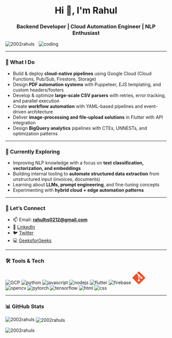 <h1 align="center">Hi 👋, I'm Rahul</h1>
<h3 align="center">Backend Developer | Cloud Automation Engineer | NLP Enthusiast</h3>

<img align="right" alt="coding" width="400" src="https://media3.giphy.com/media/qgQUggAC3Pfv687qPC/giphy.gif">

<p align="left"> <img src="https://komarev.com/ghpvc/?username=2002rahuls&label=Profile%20views&color=0e75b6&style=flat" alt="2002rahuls" /> </p>

---

### 🚀 What I Do

- Build & deploy **cloud-native pipelines** using Google Cloud (Cloud Functions, Pub/Sub, Firestore, Storage)
- Design **PDF automation systems** with Puppeteer, EJS templating, and custom headers/footers
- Develop & optimize **large-scale CSV parsers** with retries, error tracking, and parallel execution
- Create **workflow automation** with YAML-based pipelines and event-driven architecture
- Deliver **image-processing and file-upload solutions** in Flutter with API integration
- Design **BigQuery analytics** pipelines with CTEs, UNNESTs, and optimization patterns

---

### 🧠 Currently Exploring

- Improving NLP knowledge with a focus on **text classification, vectorization, and embeddings**
- Building internal tooling to **automate structured data extraction** from unstructured input (invoices, documents)
- Learning about **LLMs, prompt engineering**, and fine-tuning concepts
- Experimenting with **hybrid cloud + edge automation patterns**

---

### 💬 Let’s Connect

- 📫 Email: **rahulhs0212@gmail.com**  
- 🔗 [LinkedIn](https://www.linkedin.com/in/rahul-shah-8215ab219)  
- 🐦 [Twitter](https://twitter.com/rahul_shah__12)  
- 💻 [GeeksforGeeks](https://auth.geeksforgeeks.org/user/rahul__12)

---

### 🛠️ Tools & Tech

<p align="left">
  <img src="https://www.vectorlogo.zone/logos/google_cloud/google_cloud-icon.svg" alt="GCP" width="40" height="40"/>
  <img src="https://cdn.jsdelivr.net/gh/devicons/devicon/icons/python/python-original.svg" alt="python" width="40" height="40"/>
  <img src="https://cdn.jsdelivr.net/gh/devicons/devicon/icons/javascript/javascript-original.svg" alt="javascript" width="40" height="40"/>
  <img src="https://cdn.jsdelivr.net/gh/devicons/devicon/icons/nodejs/nodejs-original.svg" alt="nodejs" width="40" height="40"/>
  <img src="https://www.vectorlogo.zone/logos/flutterio/flutterio-icon.svg" alt="flutter" width="40" height="40"/>
  <img src="https://cdn.jsdelivr.net/gh/devicons/devicon/icons/firebase/firebase-plain.svg" alt="firebase" width="40" height="40"/>
  <img src="https://raw.githubusercontent.com/devicons/devicon/master/icons/git/git-original.svg" alt="git" width="40" height="40"/>
  <img src="https://www.vectorlogo.zone/logos/opencv/opencv-icon.svg" alt="opencv" width="40" height="40"/>
  <img src="https://www.vectorlogo.zone/logos/pytorch/pytorch-icon.svg" alt="pytorch" width="40" height="40"/>
  <img src="https://www.vectorlogo.zone/logos/tensorflow/tensorflow-icon.svg" alt="tensorflow" width="40" height="40"/>
  <img src="https://cdn.jsdelivr.net/gh/devicons/devicon/icons/html5/html5-original.svg" alt="html" width="40" height="40"/>
  <img src="https://cdn.jsdelivr.net/gh/devicons/devicon/icons/css3/css3-original.svg" alt="css" width="40" height="40"/>
</p>

---

### 📊 GitHub Stats

<p><img align="left" src="https://github-readme-stats.vercel.app/api/top-langs?username=2002rahuls&show_icons=true&locale=en&layout=compact" alt="2002rahuls" /></p>

<p>&nbsp;<img align="center" src="https://github-readme-stats.vercel.app/api?username=2002rahuls&show_icons=true&locale=en" alt="2002rahuls" /></p>

<p><img align="center" src="https://github-readme-streak-stats.herokuapp.com/?user=2002rahuls&" alt="2002rahuls" /></p>
